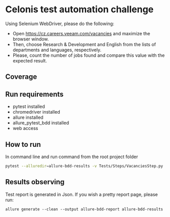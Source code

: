 # Celonis test automation challenge

Using Selenium WebDriver, please do the following: 
- Open https://cz.careers.veeam.com/vacancies and maximize the browser window.
- Then, choose Research & Development and English from the lists of departments and
languages, respectively.
- Please, count the number of jobs found and compare this value with the expected result.

## Coverage

## Run requirements
- pytest installed
- chromedriver installed
- allure installed
- allure_pytest_bdd installed
- web access

## How to run
In command line and run command from the root project folder
```bash
pytest --alluredir=allure-bdd-results -v Tests/Steps/VacanciesStep.py
```

## Results observing
Test report is generated in Json. If you wish a pretty report page, please run:
````
allure generate --clean --output allure-bdd-report allure-bdd-results                 
````
